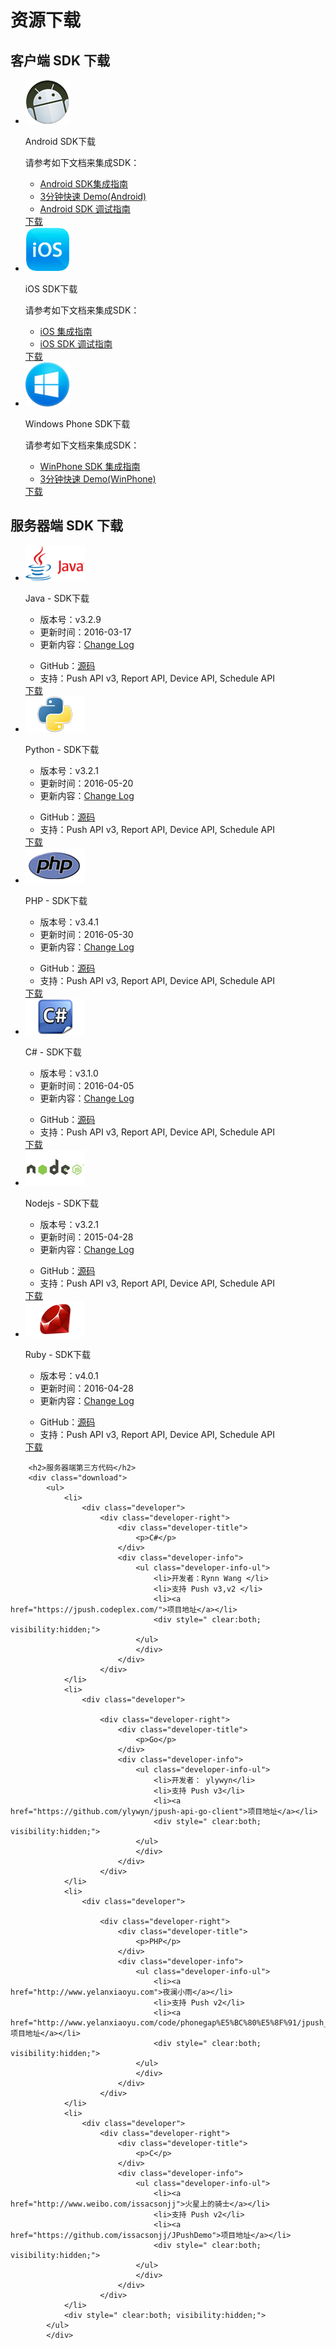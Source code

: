 # 资源下载

<h2>客户端 SDK 下载</h2>

<div class="download">
    <ul>
        <li>
            <div class="download-left">
                <div class="download-image">
                    <img src="../image/resource_android.png">
                </div>
            </div>
            <div class="download-right">
                <div class="download-title">
                    <p>Android SDK下载</p>
                </div>
                <div class="download-info">
                    <p>请参考如下文档来集成SDK：</p>
                    <ul class="download-info-ul">
                        <li><a href="../client/Android/android_guide">Android SDK集成指南</a></li>
                        <li><a href="../client/Android/android_3m">3分钟快速 Demo(Android)</a></li>
                        <li><a href="../client/Android/android_debug_guide">Android SDK 调试指南</a></li>
                        <div style=" clear:both; visibility:hidden;">
                    </ul>
                    </div>
                    <div class="download-icon">
                        <a href="https://www.jiguang.cn/downloads/sdk/android/">下载</a>
                    </div>
                </div>
        </li>
        <li>
            <div class="download-left">
                <div class="download-image">
                    <img src="../image/resource_ios.png">
                </div>
            </div>
            <div class="download-right">
                <div class="download-title">
                    <p>iOS SDK下载</p>
                </div>
                <div class="download-info">
                    <p>请参考如下文档来集成SDK：</p>
                    <ul class="download-info-ul">
                        <li><a href="../client/iOS/ios_guide">iOS 集成指南</a></li>
                        <li><a href="../client/iOS/ios_debug_guide/">iOS SDK 调试指南</a></li>
                        <div style=" clear:both; visibility:hidden;">
                    </ul>
                    </div>
                    <div class="download-icon">
                        <a href="https://www.jiguang.cn/downloads/sdk/ios">下载</a>
                    </div>
                </div>
        </li>
        <li>
            <div class="download-left">
                <div class="download-image">
                    <img src="../image/resource_wp.png">
                </div>
            </div>
            <div class="download-right">
                <div class="download-title">
                    <p>Windows Phone SDK下载</p>
                </div>
                <div class="download-info">
                    <p>请参考如下文档来集成SDK：</p>
                    <ul class="download-info-ul">
                        <li><a href="../client/Windows Phone/winphone_guide">WinPhone SDK 集成指南</a></li>
                        <li><a href="../client/Windows Phone/winphone_3m">3分钟快速 Demo(WinPhone)</a></li>
                        <div style=" clear:both; visibility:hidden;">
                    </ul>
                    </div>
                    <div class="download-icon">
                        <a href="https://www.jiguang.cn/downloads/sdk/winphone/">下载</a>
                    </div>
                </div>
        </li>
        <div style=" clear:both; visibility:hidden;">
    </ul>
    </div>
    <h2>服务器端 SDK 下载</h2>
    <div class="download">
        <ul>
            <li>
                <div class="download-left">
                    <div class="download-image">
                        <img src="../image/resource_sdk_java.png">
                    </div>
                </div>
                <div class="download-right">
                    <div class="download-title">
                        <p>Java - SDK下载</p>
                    </div>
                    <div class="download-info">
                        <ul class="download-info-ul">
                            <li>版本号：v3.2.9</li>
                            <li>更新时间：2016-03-17</li>
                            <li>更新内容：<a href="https://github.com/jpush/jpush-api-java-client/releases">Change Log</a></li>
                            <div style=" clear:both; visibility:hidden;">
                        </ul>
                        <ul class="download-info-ul">
                            <li>GitHub：<a href="https://github.com/jpush/jpush-api-java-client">源码</a></li>
                            <li>支持：Push API v3, Report API, Device API, Schedule API</li>
                            <div style=" clear:both; visibility:hidden;">
                        </ul>
                        </div>
                        <div class="download-icon">
                            <a href="https://www.jpush.cn/common/downloads/resource/1459130284033">下载</a>
                        </div>
                        </div>
            </li>
            <li>
                <div class="download-left">
                    <div class="download-image">
                        <img src="../image/resource_sdk_python.png">
                    </div>
                </div>
                <div class="download-right">
                    <div class="download-title">
                        <p>Python - SDK下载</p>
                    </div>
                    <div class="download-info">
                        <ul class="download-info-ul">
                            <li>版本号：v3.2.1</li>
                            <li>更新时间：2016-05-20</li>
                            <li>更新内容：<a href="https://github.com/jpush/jpush-api-python-client/releases">Change Log</a></li>
                            <div style=" clear:both; visibility:hidden;">
                        </ul>
                        <ul class="download-info-ul">
                            <li>GitHub：<a href="https://github.com/jpush/jpush-api-python-client">源码</a></li>
                            <li>支持：Push API v3, Report API, Device API, Schedule API</li>
                            <div style=" clear:both; visibility:hidden;">
                        </ul>
                        </div>
                        <div class="download-icon">
                            <a href="https://www.jpush.cn/common/downloads/resource/1463721337648">下载</a>
                        </div>
                        </div>
            </li>
            <li>
                <div class="download-left">
                    <div class="download-image">
                        <img src="../image/resource_sdk_php.png">
                    </div>
                </div>
                <div class="download-right">
                    <div class="download-title">
                        <p>PHP - SDK下载</p>
                    </div>
                    <div class="download-info">
                        <ul class="download-info-ul">
                            <li>版本号：v3.4.1</li>
                            <li>更新时间：2016-05-30</li>
                            <li>更新内容：<a href="https://github.com/jpush/jpush-api-php-client/releases">Change Log</a></li>
                            <div style=" clear:both; visibility:hidden;">
                        </ul>
                        <ul class="download-info-ul">
                            <li>GitHub：<a href="https://github.com/jpush/jpush-api-php-client">源码</a></li>
                            <li>支持：Push API v3, Report API, Device API, Schedule API</li>
                            <div style=" clear:both; visibility:hidden;">
                        </ul>
                        </div>
                        <div class="download-icon">
                            <a href="https://www.jpush.cn/common/downloads/resource/1464661245341">下载</a>
                        </div>
                        </div>
            </li>
            <li>
                <div class="download-left">
                    <div class="download-image">
                        <img src="../image/resource_sdk_csharp.png">
                    </div>
                </div>
                <div class="download-right">
                    <div class="download-title">
                        <p>C# - SDK下载</p>
                    </div>
                    <div class="download-info">
                        <ul class="download-info-ul">
                            <li>版本号：v3.1.0</li>
                            <li>更新时间：2016-04-05</li>
                            <li>更新内容：<a href="https://github.com/jpush/jpush-api-csharp-client/releases">Change Log</a></li>
                            <div style=" clear:both; visibility:hidden;">
                        </ul>
                        <ul class="download-info-ul">
                            <li>GitHub：<a href="https://github.com/jpush/jpush-api-csharp-client">源码</a></li>
                            <li>支持：Push API v3, Report API, Device API, Schedule API</li>
                            <div style=" clear:both; visibility:hidden;">
                        </ul>
                        </div>
                        <div class="download-icon">
                            <a href="https://www.jpush.cn/common/downloads/resource/1459854935213">下载</a>
                        </div>
                        </div>
            </li>
            <li>
                <div class="download-left">
                    <div class="download-image">
                        <img src="../image/resource_sdk_nodejs.png">
                    </div>
                </div>
                <div class="download-right">
                    <div class="download-title">
                        <p>Nodejs - SDK下载</p>
                    </div>
                    <div class="download-info">
                        <ul class="download-info-ul">
                            <li>版本号：v3.2.1</li>
                            <li>更新时间：2015-04-28</li>
                            <li>更新内容：<a href="https://github.com/jpush/jpush-api-nodejs-client/releases">Change Log</a></li>
                            <div style=" clear:both; visibility:hidden;">
                        </ul>
                        <ul class="download-info-ul">
                            <li>GitHub：<a href="https://github.com/jpush/jpush-api-nodejs-client">源码</a></li>
                            <li>支持：Push API v3, Report API, Device API, Schedule API</li>
                            <div style=" clear:both; visibility:hidden;">
                        </ul>
                        </div>
                        <div class="download-icon">
                            <a href="https://www.jpush.cn/common/downloads/resource/1459130200447">下载</a>
                        </div>
                        </div>
            </li>
            <li>
                <div class="download-left">
                    <div class="download-image">
                        <img src="../image/resource_sdk_ruby.png">
                    </div>
                </div>
                <div class="download-right">
                    <div class="download-title">
                        <p>Ruby - SDK下载</p>
                    </div>
                    <div class="download-info">
                        <ul class="download-info-ul">
                            <li>版本号：v4.0.1</li>
                            <li>更新时间：2016-04-28</li>
                            <li>更新内容：<a href="https://github.com/jpush/jpush-api-ruby-client/releases">Change Log</a></li>
                            <div style=" clear:both; visibility:hidden;">
                        </ul>
                        <ul class="download-info-ul">
                            <li>GitHub：<a href="https://github.com/jpush/jpush-api-ruby-client">源码</a></li>
                            <li>支持：Push API v3, Report API, Device API, Schedule API</li>
                            <div style=" clear:both; visibility:hidden;">
                        </ul>
                        </div>
                        <div class="download-icon">
                            <a href="https://www.jpush.cn/common/downloads/resource/1461742750944">下载</a>
                        </div>
                        </div>
            </li>
            <div style=" clear:both; visibility:hidden;">
        </ul>
        </div>

        <h2>服务器端第三方代码</h2>
        <div class="download">
            <ul>
                <li>
                    <div class="developer">
                        <div class="developer-right">
                            <div class="developer-title">
                                <p>C#</p>
                            </div>
                            <div class="developer-info">
                                <ul class="developer-info-ul">
                                    <li>开发者：Rynn Wang </li>
                                    <li>支持 Push v3,v2 </li>
                                    <li><a href="https://jpush.codeplex.com/">项目地址</a></li>
                                    <div style=" clear:both; visibility:hidden;">
                                </ul>
                                </div>
                            </div>
                        </div>
                </li>
                <li>
                    <div class="developer">

                        <div class="developer-right">
                            <div class="developer-title">
                                <p>Go</p>
                            </div>
                            <div class="developer-info">
                                <ul class="developer-info-ul">
                                    <li>开发者： ylywyn</li>
                                    <li>支持 Push v3</li>
                                    <li><a href="https://github.com/ylywyn/jpush-api-go-client">项目地址</a></li>
                                    <div style=" clear:both; visibility:hidden;">
                                </ul>
                                </div>
                            </div>
                        </div>
                </li>
                <li>
                    <div class="developer">

                        <div class="developer-right">
                            <div class="developer-title">
                                <p>PHP</p>
                            </div>
                            <div class="developer-info">
                                <ul class="developer-info-ul">
                                    <li><a href="http://www.yelanxiaoyu.com">夜澜小雨</a></li>
                                    <li>支持 Push v2</li>
                                    <li><a href="http://www.yelanxiaoyu.com/code/phonegap%E5%BC%80%E5%8F%91/jpush_push_php_server.html">项目地址</a></li>
                                    <div style=" clear:both; visibility:hidden;">
                                </ul>
                                </div>
                            </div>
                        </div>
                </li>
                <li>
                    <div class="developer">
                        <div class="developer-right">
                            <div class="developer-title">
                                <p>C</p>
                            </div>
                            <div class="developer-info">
                                <ul class="developer-info-ul">
                                    <li><a href="http://www.weibo.com/issacsonjj">火星上的骑士</a></li>
                                    <li>支持 Push v2</li>
                                    <li><a href="https://github.com/issacsonjj/JPushDemo">项目地址</a></li>
                                    <div style=" clear:both; visibility:hidden;">
                                </ul>
                                </div>
                            </div>
                        </div>
                </li>
                <div style=" clear:both; visibility:hidden;">
            </ul>
            </div>
